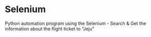# Selenium

Python automation program using the Selenium - Search & Get the information about the flight ticket to "Jeju" 
